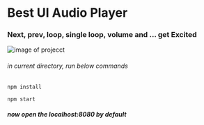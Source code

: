 # Best UI Audio Player

### Next, prev, loop, single loop, volume and ... get Excited

![image of projecct](src/images/player.gif)

###### in current directory, run below commands
`npm install`

`npm start`

##### now open the localhost:8080 by default
